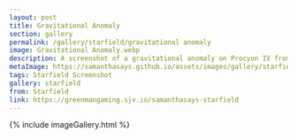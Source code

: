```yaml
---
layout: post
title: Gravitational Anomaly
section: gallery
permalink: /gallery/starfield/gravitational anomaly
image: Gravitational Anomaly.webp
description: A screenshot of a gravitational anomaly on Procyon IV from Starfield, taken by Samantha Says.
metaImage: https://samanthasays.github.io/assets/images/gallery/starfield/Gravitational Anomaly.webp
tags: Starfield Screenshot
gallery: starfield
from: Starfield
link: https://greenmangaming.sjv.io/samanthasays-starfield
---
```

{% include imageGallery.html %}